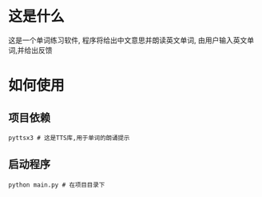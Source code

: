 # 这是什么

这是一个单词练习软件, 程序将给出中文意思并朗读英文单词, 由用户输入英文单词,并给出反馈

# 如何使用

## 项目依赖

```shell
pyttsx3 # 这是TTS库,用于单词的朗诵提示
```

## 启动程序

```shell
python main.py # 在项目目录下
```
